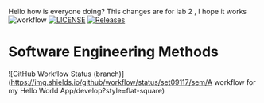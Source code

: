 Hello how is everyone doing?
This changes are for lab 2 , I hope it works
![workflow](https://github.com/<UserName>/<RepositoryName>/actions/workflows/main.yml/badge.svg)
[![LICENSE](https://img.shields.io/github/license/set09117/sem.svg?style=flat-square)](https://github.com/set09117/sem/blob/master/LICENSE)
[![Releases](https://img.shields.io/github/release/set09117/sem/all.svg?style=flat-square)](https://github.com/set09117/sem/releases)

# Software Engineering Methods
![GitHub Workflow Status (branch)](https://img.shields.io/github/workflow/status/set09117/sem/A workflow for my Hello World App/develop?style=flat-square)